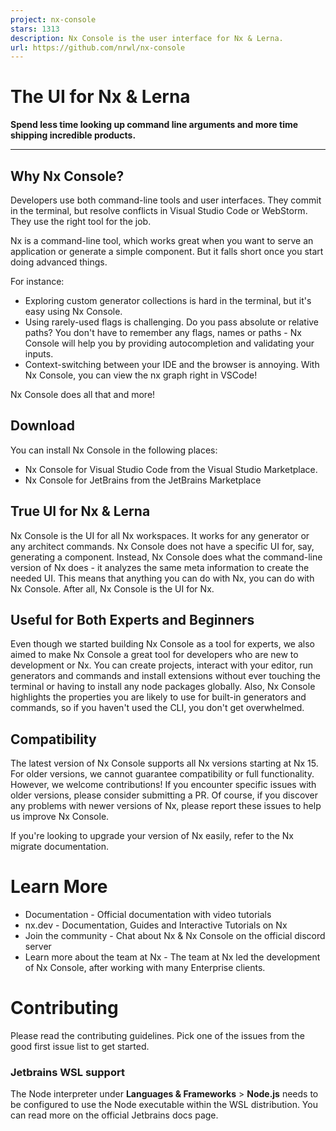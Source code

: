 ```yaml
---
project: nx-console
stars: 1313
description: Nx Console is the user interface for Nx & Lerna.
url: https://github.com/nrwl/nx-console
---
```


The UI for Nx & Lerna
=====================

**Spend less time looking up command line arguments and more time shipping incredible products.**

* * *

Why Nx Console?
---------------

Developers use both command-line tools and user interfaces. They commit in the terminal, but resolve conflicts in Visual Studio Code or WebStorm. They use the right tool for the job.

Nx is a command-line tool, which works great when you want to serve an application or generate a simple component. But it falls short once you start doing advanced things.

For instance:

-   Exploring custom generator collections is hard in the terminal, but it's easy using Nx Console.
-   Using rarely-used flags is challenging. Do you pass absolute or relative paths? You don't have to remember any flags, names or paths - Nx Console will help you by providing autocompletion and validating your inputs.
-   Context-switching between your IDE and the browser is annoying. With Nx Console, you can view the nx graph right in VSCode!

Nx Console does all that and more!

Download
--------

You can install Nx Console in the following places:

-   Nx Console for Visual Studio Code from the Visual Studio Marketplace.
-   Nx Console for JetBrains from the JetBrains Marketplace

True UI for Nx & Lerna
----------------------

Nx Console is the UI for all Nx workspaces. It works for any generator or any architect commands. Nx Console does not have a specific UI for, say, generating a component. Instead, Nx Console does what the command-line version of Nx does - it analyzes the same meta information to create the needed UI. This means that anything you can do with Nx, you can do with Nx Console. After all, Nx Console is the UI for Nx.

Useful for Both Experts and Beginners
-------------------------------------

Even though we started building Nx Console as a tool for experts, we also aimed to make Nx Console a great tool for developers who are new to development or Nx. You can create projects, interact with your editor, run generators and commands and install extensions without ever touching the terminal or having to install any node packages globally. Also, Nx Console highlights the properties you are likely to use for built-in generators and commands, so if you haven't used the CLI, you don't get overwhelmed.

Compatibility
-------------

The latest version of Nx Console supports all Nx versions starting at Nx 15. For older versions, we cannot guarantee compatibility or full functionality. However, we welcome contributions! If you encounter specific issues with older versions, please consider submitting a PR. Of course, if you discover any problems with newer versions of Nx, please report these issues to help us improve Nx Console.

If you're looking to upgrade your version of Nx easily, refer to the Nx migrate documentation.

Learn More
==========

-   Documentation - Official documentation with video tutorials
-   nx.dev - Documentation, Guides and Interactive Tutorials on Nx
-   Join the community - Chat about Nx & Nx Console on the official discord server
-   Learn more about the team at Nx - The team at Nx led the development of Nx Console, after working with many Enterprise clients.

Contributing
============

Please read the contributing guidelines. Pick one of the issues from the good first issue list to get started.

### Jetbrains WSL support

The Node interpreter under **Languages & Frameworks** > **Node.js** needs to be configured to use the Node executable within the WSL distribution. You can read more on the official Jetbrains docs page.
